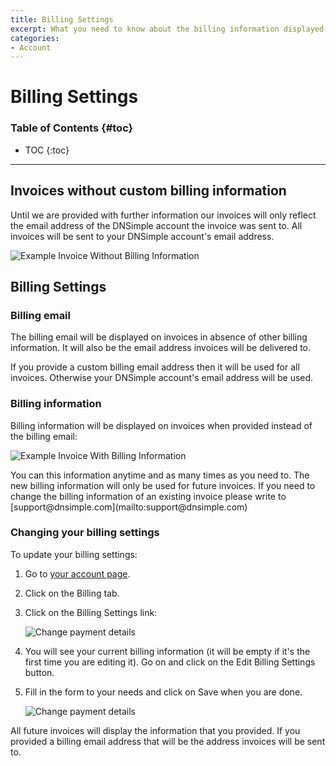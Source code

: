 ```yaml
---
title: Billing Settings
excerpt: What you need to know about the billing information displayed on every invoice.
categories:
- Account
---
```


# Billing Settings

### Table of Contents {#toc}

* TOC
{:toc}

---


## Invoices without custom billing information

Until we are provided with further information our invoices will only reflect the email address of the DNSimple account the invoice was sent to. All invoices will be sent to your DNSimple account's email address.

![Example Invoice Without Billing Information](/files/account-billing-settings-invoice-1.png)


## Billing Settings

### Billing email

The billing email will be displayed on invoices in absence of other billing information. It will also be the email address invoices will be delivered to.

<callout>
If you provide a custom billing email address then it will be used for all invoices. Otherwise your DNSimple account's email address will be used.
</callout>


### Billing information

Billing information will be displayed on invoices when provided instead of the billing email:

![Example Invoice With Billing Information](/files/account-billing-settings-invoice-2.png)

<warning>
You can this information anytime and as many times as you need to. The new billing information will only be used for future invoices. If you need to change the billing information of an existing invoice please write to [support@dnsimple.com](mailto:support@dnsimple.com)
</warning>

### Changing your billing settings

<div class="section-steps" markdown="1">
To update your billing settings:

1. Go to [your account page](https://dnsimple.com/account).
1. Click on the <label>Billing</label> tab.
1. Click on the <label>Billing Settings</label> link:

     ![Change payment details](/files/account-billing-settings-1.png)

1. You will see your current billing information (it will be empty if it's the first time you are editing it). Go on and click on the <label>Edit Billing Settings</label> button.
1. Fill in the form to your needs and click on <label>Save</label> when you are done.

     ![Change payment details](/files/account-billing-settings-2.png)
</div>


All future invoices will display the information that you provided. If you provided a billing email address that will be the address invoices will be sent to.
